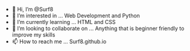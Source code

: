 - 👋 Hi, I’m @Surf8
- 👀 I’m interested in ... Web Development and Python
- 🌱 I’m currently learning ... HTML and CSS
- 💞️ I’m looking to collaborate on ... Anything that is beginner friendly to improve my skills
- 📫 How to reach me ... Surf8.github.io

<!---
Surf8/Surf8 is a ✨ special ✨ repository because its `README.md` (this file) appears on your GitHub profile.
You can click the Preview link to take a look at your changes.
--->
